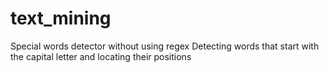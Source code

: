 # text_mining
Special words detector without using regex
Detecting words that start with the capital letter and locating their positions